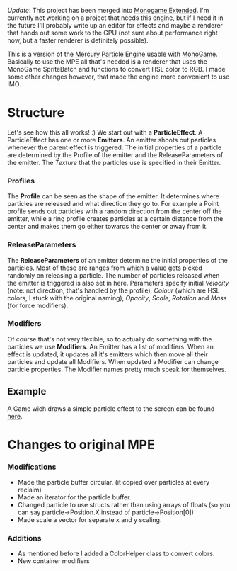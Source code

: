 *Update*: This project has been merged into [Monogame Extended](https://github.com/craftworkgames/MonoGame.Extended). I'm currently not working on a project that needs this engine, but if I need it in the future I'll probably write up an editor for effects and maybe a renderer that hands out some work to the GPU (not sure about performance right now, but a faster renderer is definitely possible).


This is a version of the [Mercury Particle Engine](https://github.com/Matthew-Davey/mercury-particle-engine) usable with [MonoGame](https://github.com/mono/MonoGame). Basically to use the MPE all that's needed is a renderer that uses the MonoGame SpriteBatch and functions to convert HSL color to RGB. I made some other changes however, that made the engine more convenient to use IMO.

# Structure
Let's see how this all works! :)
We start out with a **ParticleEffect**. A ParticleEffect has one or more **Emitters**. An emitter shoots out particles whenever the parent effect is triggered. The initial properties of a particle are determined by the Profile of the emitter and the ReleaseParameters of the emitter. The *Texture* that the particles use is specified in their Emitter.

### Profiles
The **Profile** can be seen as the shape of the emitter. It determines where particles are released and what direction they go to. For example a Point profile sends out particles with a random direction from the center off the emitter, while a ring profile creates particles at a certain distance from the center and makes them go either towards the center or away from it.

### ReleaseParameters
The **ReleaseParameters** of an emitter determine the initial properties of the particles. Most of these are ranges from which a value gets picked randomly on releasing a particle. The number of particles released when the emitter is triggered is also set in here. Parameters specify initial *Velocity* (note: not direction, that's handled by the profile), *Colour* (which are HSL colors, I stuck with the original naming), *Opacity*, *Scale*, *Rotation* and *Mass* (for force modifiers).

### Modifiers
Of course that's not very flexible, so to actually do something with the particles we use **Modifiers**. An Emitter has a list of modifiers. When an effect is updated, it updates all it's emitters which then move all their particles and update all Modifiers. When updated a Modifier can change particle properties. The Modifier names pretty much speak for themselves.

## Example
A Game wich draws a simple particle effect to the screen can be found [here](https://gist.github.com/Jjagg/716924e108a84f0ace19).

# Changes to original MPE

### Modifications
 - Made the particle buffer circular. (it copied over particles at every reclaim)
 - Made an iterator for the particle buffer.
 - Changed particle to use structs rather than using arrays of floats (so you can say particle->Position.X instead of particle->Position[0])
 - Made scale a vector for separate x and y scaling.

### Additions
 - As mentioned before I added a ColorHelper class to convert colors.
 - New container modifiers
